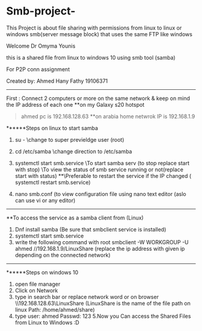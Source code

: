 # Smb-project-
This Project is about file sharing with permissions from linux to linux or windows smb(server message block) that uses the same FTP like windows

Welcome Dr Omyma Younis

this is a shared file from linux to windows 10 using smb tool (samba)

For P2P conn assignment

Created by: Ahmed Hany Fathy 19106371
____________________________________________________________________________________________________________________________________________________

First : Connect 2 computers or more on the same network & keep on mind the IP address of each one
**on my Galaxy s20 hotspot
>ahmed pc is 192.168.128.63
**on arabia home netwrok
>IP is 192.168.1.9

******Steps on linux to start samba

1. su -  \\change to super previeldge user (root)

2. cd /etc/samba   \\change direction to /etc/samba

3. systemctl start smb.service \\To start samba serv (to stop replace start with stop)
                                \\To view the status of smb service running or not(replace start with status)
                                **\\Preferable to restart the service if the IP changed ( systemctl restart smb.service)

4. nano smb.conf (to view configuration file using nano text editor (aslo can use vi or any editor)

_________________________________________________________________
**To access the service as a samba client from (Linux)
1. Dnf install samba (Be sure that smbclient service is installed)
2. systemctl start smb.service
3. write the following command with root 
   smbclient -W WORKGROUP -U ahmed //192.168.1.9/LinuxShare (replace the ip address with given ip depending on the connected network)
_____________________________________________________________________________________________________________________
******Steps on windows 10

1. open file manager 
2. Click on Network
3. type in search bar or replace network word or on browser  \\\192.168.128.63\LinuxShare  (LinuxShare is the name of the file path on linux Path: /home/ahmed/share)
4. type user: ahmed 
        Passwd: 123
5.Now you Can access the Shared Files from Linux to Windows :D        
